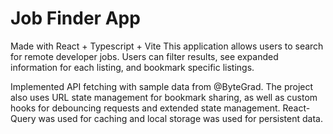 # Job Finder App

Made with React + Typescript + Vite
This application allows users to search for remote developer jobs. Users can filter results, see expanded information for each listing, and bookmark specific listings.

Implemented API fetching with sample data from @ByteGrad. The project also uses URL state management for bookmark sharing, as well as custom hooks for debouncing requests and extended state management. 
React-Query was used for caching and local storage was used for persistent data. 
